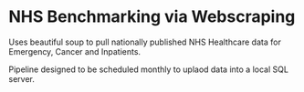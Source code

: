 # NHS Benchmarking via Webscraping

Uses beautiful soup to pull nationally published NHS Healthcare data for Emergency, Cancer and Inpatients.
 
Pipeline designed to be scheduled monthly to uplaod data into a local SQL server. 